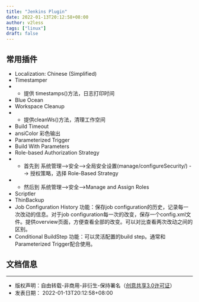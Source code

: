```yaml
---
title: "Jenkins Plugin"
date: 2022-01-13T20:12:58+08:00
author: v2less
tags: ["linux"]
draft: false
---
```


## 常用插件

- Localization: Chinese (Simplified)
- Timestamper
- - 提供 timestamps()方法，日志打印时间
- Blue Ocean
- Workspace Cleanup
- - 提供cleanWs()方法，清理工作空间
- Build Timeout
- ansiColor 彩色输出
- Parameterized Trigger
- Build With Parameters
- Role-based Authorization Strategy
- - 首先到 系统管理-->安全-->全局安全设置(manage/configureSecurity/) --> 授权策略，选择 Role-Based Strategy
- - 然后到 系统管理-->安全-->Manage and Assign Roles
- Scriptler
- ThinBackup
- Job Configuration History
    功能：保存job configuration的历史，记录每一次改动的信息。对于job configuration每一次的改变，保存一个config.xml文件。提供overview页面，方便查看全部的改变。可以对比查看两次改动之间的区别。
- Conditional BuildStep
    功能：可以灵活配置的build step。通常和Parameterized Trigger配合使用。



## 文档信息
---
- 版权声明：自由转载-非商用-非衍生-保持署名（[创意共享3.0许可证](https://creativecommons.org/licenses/by-nc-nd/3.0/deed.zh)）
- 发表日期： 2022-01-13T20:12:58+08:00

